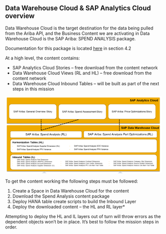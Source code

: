 ## Data Warehouse Cloud & SAP Analytics Cloud overview
Data Warehouse Cloud is the target destination for the data being pulled from the Ariba API, and the Business Content we are activating in Data Warehouse Cloud is the SAP Ariba: SPEND ANALYSIS package. 

Documentation for this package is located [here](https://help.sap.com/doc/4b618244ad5f4fbb8423d08996f8b891/cloud/en-US/SAP_Data_Warehouse_Cloud_Content.pdf) in section 4.2

At a high level, the content contains:

- SAP Analytics Cloud Stories – free download from the content network
- Data Warehouse Cloud Views (RL and HL) – free download from the content network
- Data Warehouse Cloud Inbound Tables – will be built as part of the next steps in this mission
 

![DWC Lanes Overview](../images/DWCLane_Overview1.png)


To get the content working the following steps must be followed:

1. Create a Space in Data Warehouse Cloud for the content
2. Download the Spend Analysis content package
3. Deploy HANA table create scripts to build the Inbound Layer
4. Deploy the downloaded content – the HL and RL layer*

Attempting to deploy the HL and IL layers out of turn will throw errors as the dependent objects won’t be in place.  It’s best to follow the mission steps in order.
